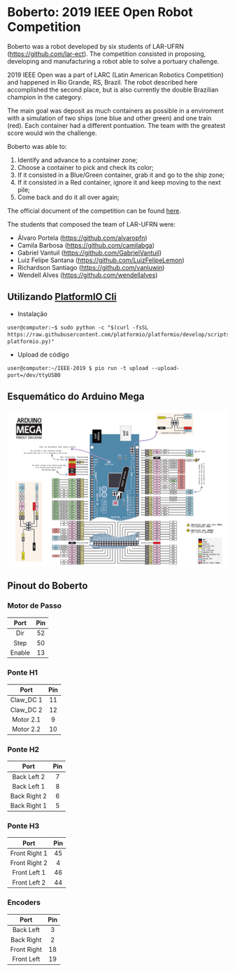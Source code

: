 # Boberto: 2019 IEEE Open Robot Competition

Boberto was a robot developed by six students of LAR-UFRN (https://github.com/lar-ect). The competition consisted in proposing, developing and manufacturing a robot able to solve a portuary challenge.

2019 IEEE Open was a part of LARC (Latin American Robotics Competition) and happened in Rio Grande, RS, Brazil. The robot described here accomplished the second place, but is also currently the double Brazilian champion in the category.

The main goal was deposit as much containers as possible in a enviroment with a simulation of two ships (one blue and other green) and one train (red). Each container had a different pontuation. The team with the greatest score would win the challenge.

Boberto was able to:
1. Identify and advance to a container zone;
2. Choose a container to pick and check its color;
3. If it consisted in a Blue/Green container, grab it and go to the ship zone;
4. If it consisted in a Red container, ignore it and keep moving to the next pile;
5. Come back and do it all over again;

The official document of the competition can be found [here](http://www.cbrobotica.org/wp-content/uploads/OPEN2018_2019_en.pdf).

The students that composed the team of LAR-UFRN were:
* Álvaro Portela (https://github.com/alvaropfn)
* Camila Barbosa (https://github.com/camilabga)
* Gabriel Vantuil (https://github.com/GabrielVantuil)
* Luiz Felipe Santana (https://github.com/LuizFelipeLemon)
* Richardson Santiago (https://github.com/vanluwin)
* Wendell Alves (https://github.com/wendellalves)


## Utilizando [PlatformIO Cli](http://docs.platformio.org/en/latest/)

* Instalação

```console
user@computer:~$ sudo python -c "$(curl -fsSL https://raw.githubusercontent.com/platformio/platformio/develop/scripts/get-platformio.py)"
```

* Upload de código

```console
user@computer:~/IEEE-2019 $ pio run -t upload --upload-port=/dev/ttyUSB0
```

## Esquemático do Arduino Mega

![arduinoMega](./readme_imgs/arduinoMega.png)


## Pinout do Boberto

### Motor de Passo

| Port      | Pin     |
|:--------: |:-------:|
| Dir       | 52      |
| Step      | 50      |
| Enable    | 13      |

### Ponte H1

| Port      | Pin     |
|:--------: |:-------:|
| Claw_DC 1 | 11      |
| Claw_DC 2 | 12      |
| Motor 2.1 | 9       |
| Motor 2.2 | 10      |


### Ponte H2

| Port         | Pin     |
|:-----------: |:-------:|
| Back Left 2  | 7       |
| Back Left 1  | 8       |
| Back Right 2 | 6       |
| Back Right 1 | 5       |

### Ponte H3

| Port          | Pin     |
|:-------------:|:-------:|
| Front Right 1 | 45      |
| Front Right 2 | 4       |
| Front Left 1  | 46      |
| Front Left 2  | 44      |

### Encoders

| Port       | Pin     |
|:----------:|:-------:|
| Back Left  | 3       |
| Back Right | 2       |
| Front Right| 18      |
| Front Left | 19      |
